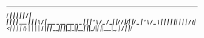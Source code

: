    _____ _               _    __  __                        
  / ____| |             | |  |  \/  |                       
 | |    | |__   ___  ___| | _| \  / | ___  _ __   ___ _   _ 
 | |    | '_ \ / _ \/ __| |/ / |\/| |/ _ \| '_ \ / _ \ | | |
 | |____| | | |  __/ (__|   <| |  | | (_) | | | |  __/ |_| |
  \_____|_| |_|\___|\___|_|\_\_|  |_|\___/|_| |_|\___|\__, |
                                                       __/ |
                                                      |___/ 

